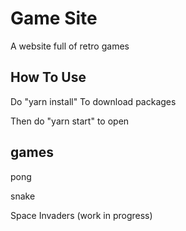 # Game Site


A website full of retro games


## How To Use

Do "yarn install" To download packages


Then do "yarn start" to open


## games

pong


snake


Space Invaders (work in progress)
